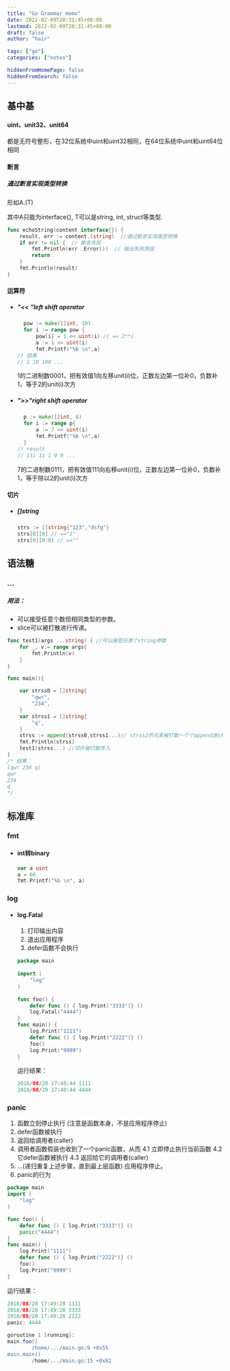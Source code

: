 ```yaml
---
title: "Go Grammar memo"
date: 2022-02-09T20:31:45+08:00
lastmod: 2022-02-09T20:31:45+08:00
draft: false
author: "hair"

tags: ["go"]
categories: ["notes"]

hiddenFromHomePage: false
hiddenFromSearch: false
---
```

## 基中基

#### uint、unit32、unit64

都是无符号整形，在32位系统中uint和uint32相同，在64位系统中uint和uint64位相同

#### 断言

##### 通过断言实现类型转换

形如A.(T)

其中A只能为interface{}, T可以是string, int, struct等类型.

```go
func echoString(content interface{}) {
    result, err := content.(string)  //通过断言实现类型转换
    if err != nil {  // 断言失败
        fmt.Println(err .Error())  // 输出失败原因
        return
    }
    fmt.Println(result)
}
```

#### 运算符

- ##### "<< "left shift operator

  ```go
  	pow := make([]int, 10)
  	for i := range pow {
  		pow[i] = 1 << uint(i) // == 2**i
  		a := 1 << uint(i)
  		fmt.Printf("%b \n",a)
  // 结果
  // 1 10 100 ...
  ```

  1的二进制数0001，把有效值1向左移unit(i)位，正数左边第一位补0，负数补1，等于2的unit(i)次方

- ##### ">>"right shift operator

  ```go
  	p := make([]int, 6)
  	for i := range p{
  		a := 7 >> uint(i)
  		fmt.Printf("%b \n",a)
  	}
  // result
  // 111 11 1 0 0 ...
  ```

  7的二进制数0111，把有效值111向右移unit(i)位，正数左边第一位补0，负数补1，等于除以2的unit(i)次方

#### 切片

- ##### []string

  ```go
  strs := []string{"123","dsfg"}
  strs[0][0] // =="1"
  strs[0][0:0] // ==""
  ```

  

## 语法糖

### ...
##### 用法：

- 可以接受任意个数但相同类型的参数。
- slice可以被打散进行传递。

```go
func test1(args ...string) { //可以接受任意个string参数
	for _, v:= range args{
		fmt.Println(v)
	}
}

func main(){

	var strss0 = []string{
		"qwr",
		"234",
	}
	var strss1 = []string{
		"q",
	}
	strss := append(strss0,strss1...)// strss2的元素被打散一个个append进strss
	fmt.Println(strss)
	test1(strss...) //切片被打散传入
}
/* 结果：
[qwr 234 q]
qwr
234
q
*/
```

## 标准库

### fmt

- #### int转binary

  ```go
  var a uint
  a = 66
  fmt.Printf("%b \n", a)
  ```

  

### log

- #### log.Fatal

  1. 打印输出内容
  2. 退出应用程序
  3. defer函数不会执行

  ```go
  package main
   
  import (
      "log"
  )
   
  func foo() {
      defer func () { log.Print("3333")} ()
      log.Fatal("4444")
  }
  func main() {
      log.Print("1111")
      defer func () { log.Print("2222")} ()
      foo()
      log.Print("9999")
  }
  ```

  运行结果：

  ```groovy
  2018/08/20 17:48:44 1111
  2018/08/20 17:48:44 4444
  ```

### panic

1. 函数立刻停止执行 (注意是函数本身，不是应用程序停止)
2. defer函数被执行
3. 返回给调用者(caller)
4. 调用者函数假装也收到了一个panic函数，从而
   4.1 立即停止执行当前函数
   4.2 它defer函数被执行
   4.3 返回给它的调用者(caller)
5. ...(递归重复上述步骤，直到最上层函数)
   应用程序停止。
6. panic的行为

```Go
package main
import (
    "log"
)

func foo() {
    defer func () { log.Print("3333")} ()
    panic("4444")
}
func main() {
    log.Print("1111")
    defer func () { log.Print("2222")} ()
    foo()
    log.Print("9999")
}
```

运行结果：

```groovy
2018/08/20 17:49:28 1111
2018/08/20 17:49:28 3333
2018/08/20 17:49:28 2222
panic: 4444

goroutine 1 [running]:
main.foo()
        /home/.../main.go:9 +0x55
main.main()
        /home/.../main.go:15 +0x82
```

